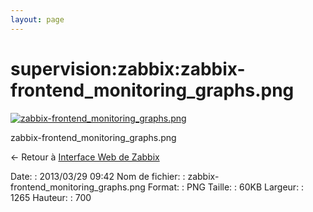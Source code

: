 ```yaml
---
layout: page
---
```


supervision:zabbix:zabbix-frontend\_monitoring\_graphs.png
==========================================================

[![zabbix-frontend\_monitoring\_graphs.png](../..//assets/media/supervision/zabbix/zabbix-frontend_monitoring_graphs.png@cache=&w=900&h=498 "zabbix-frontend_monitoring_graphs.png")](../..//assets/media/supervision/zabbix/zabbix-frontend_monitoring_graphs.png@cache= "Afficher le fichier original")

zabbix-frontend\_monitoring\_graphs.png

← Retour à [Interface Web de
Zabbix](../../../zabbix/zabbix-interface.html "zabbix:zabbix-interface")

Date:
:   2013/03/29 09:42
Nom de fichier:
:   zabbix-frontend\_monitoring\_graphs.png
Format:
:   PNG
Taille:
:   60KB
Largeur:
:   1265
Hauteur:
:   700

